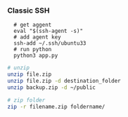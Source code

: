 ### Classic SSH


```shell
  # get aggent 
  eval "$(ssh-agent -s)"
  # add agent key
  ssh-add ~/.ssh/ubuntu33
  # run python 
  python3 app.py

```

```sh 
# unzip 
unzip file.zip
unzip file.zip -d destination_folder
unzip backup.zip -d ~/public
```


```sh 
# zip folder
zip -r filename.zip foldername/
```